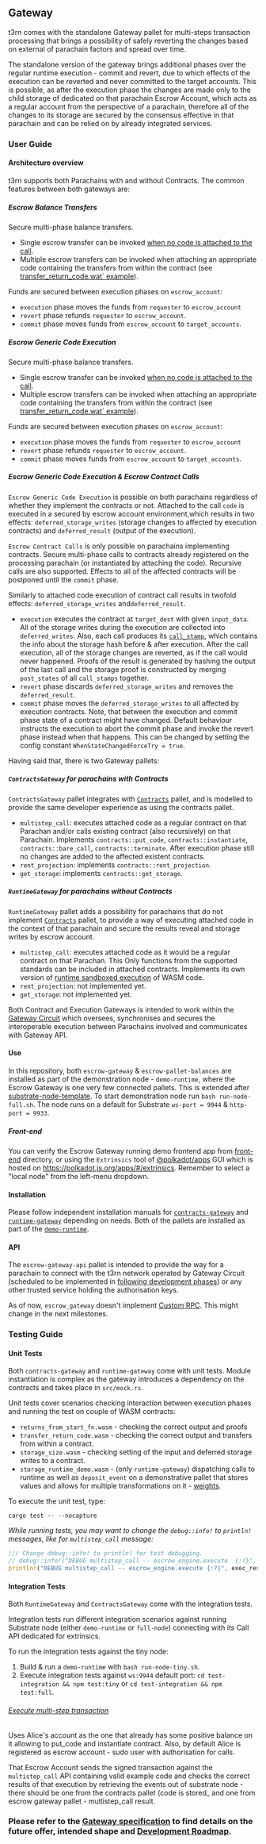 ## Gateway

t3rn comes with the standalone Gateway pallet for multi-steps transaction processing that brings a possibility of safely reverting the changes based on external of parachain factors and spread over time. 

The standalone version of the gateway brings additional phases over the regular runtime execution - commit and revert, due to which effects of the execution can be reverted and never committed to the target accounts. This is possible, as after the execution phase the changes are made only to the child storage of dedicated on that parachain Escrow Account, which acts as a regular account from the perspective of a parachain, therefore all of the changes to its storage are secured by the consensus effective in that parachain and can be relied on by already integrated services. 

### User Guide
#### Architecture overview

t3rn supports both Parachains with and without Contracts. The common features between both gateways are:
##### Escrow Balance Transfers
Secure multi-phase balance transfers.
- Single escrow transfer can be invoked [when no code is attached to the call](./pallet-escrow-gateway/src/tests.rs:85L). 
- Multiple escrow transfers can be invoked when attaching an appropriate code containing the transfers from within the contract (see [transfer_return_code.wat` example](/pallet-escrow-gateway/fixtures/transfer_return_code.wat)).

Funds are secured between execution phases on `escrow_account`:
- `execution` phase moves the funds from `requester` to `escrow_account` 
- `revert` phase refunds `requester` to `escrow_account`.
- `commit` phase moves funds from `escrow_account` to `target_accounts`.

##### Escrow Generic Code Execution
Secure multi-phase balance transfers.
- Single escrow transfer can be invoked [when no code is attached to the call](./pallet-escrow-gateway/src/tests.rs:85L). 
- Multiple escrow transfers can be invoked when attaching an appropriate code containing the transfers from within the contract (see [transfer_return_code.wat` example](/pallet-escrow-gateway/fixtures/transfer_return_code.wat)).

Funds are secured between execution phases on `escrow_account`:
- `execution` phase moves the funds from `requester` to `escrow_account` 
- `revert` phase refunds `requester` to `escrow_account`.
- `commit` phase moves funds from `escrow_account` to `target_accounts`.

##### Escrow Generic Code Execution & Escrow Contract Calls
`Escrow Generic Code Execution` is possible on both parachains regardless of whether they implement the contracts or not. 
Attached to the call `code` is executed in a secured by escrow account environment,which results in two effects: `deferred_storage_writes` (storage changes to affected by execution contracts) and `deferred_result` (output of the execution).

`Escrow Contract Calls` is only possible on parachains implementing contracts. Secure multi-phase calls to contracts already registered on the processing parachain (or instantiated by attaching the code). Recursive calls are also supported. Effects to all of the affected contracts will be postponed until the `commit` phase. 

Similarly to attached code execution of contract call results in twofold effects: `deferred_storage_writes` and`deferred_result`.

- `execution` executes the contract at `target_dest` with given `input_data`. All of the storage writes during the execution are collected into `deferred_writes`. Also, each call produces its [`call_stamp`](https://github.com/MaciejBaj/pallet-contracts/blob/escrow-contracts/src/escrow_exec.rs#L54), which contains the info about the storage hash before & after execution. After the call execution, all of the storage changes are reverted, as if the call would never happened. Proofs of the result is generated by hashing the output of the last call and the storage proof is constructed by merging `post_states` of all `call_stamps` together.  
- `revert` phase discards `deferred_storage_writes` and removes the `deferred_result`.
- `commit` phase moves the `deferred_storage_writes` to all affected by execution contracts. Note, that between the execution and commit phase state of a contract might have changed. Default behaviour instructs the execution to abort the commit phase and invoke the revert phase instead when that happens. This can be changed by setting the config constant `WhenStateChangedForceTry = true`.

Having said that, there is two Gateway pallets:

##### `ContractsGateway` for parachains with Contracts

`ContractsGateway` pallet integrates with [`Contracts`](https://github.com/paritytech/substrate/tree/master/frame/contracts) pallet, and is modelled to provide the same developer experience as using the contracts pallet.
- `multistep_call`: executes attached code as a regular contract on that Parachan and/or calls existing contract (also recursively) on that Parachain. Implements `contracts::put_code`, `contracts::instantiate`, `contracts::bare_call`, `contracts::terminate`. After execution phase still no changes are added to the affected existent contracts.
- `rent_projection`: implements `contracts::rent_projection`.
- `get_storage`: implements `contracts::get_storage`.

##### `RuntimeGateway` for parachains without Contracts

`RuntimeGateway` pallet adds a possibility for parachains that do not implement [`Contracts`](https://github.com/paritytech/substrate/tree/master/frame/contracts) pallet, to provide a way of executing attached code in the context of that parachain and secure the results reveal and storage writes by escrow account.
- `multistep_call`: executes attached code as it would be a regular contract on that Parachan. This Only functions from the supported standards can be included in attached contracts. Implements its own version of [runtime sandboxed execution](https://github.com/MaciejBaj/pallet-contracts/blob/escrow-contracts/src/wasm/runtime_escrow.rs) of WASM code.
- `rent_projection`: not implemented yet.
- `get_storage`: not implemented yet.

Both Contract and Execution Gateways is intended to work within the [Gateway Circuit](https://github.com/t3rn/t3rn#gateway-circuit) which oversees, synchronises and secures the interoperable execution between Parachains involved and communicates with Gateway API.


#### Use
In this repository, both `escrow-gateway` & `escrow-pallet-balances` are installed as part of the demonstration node - `demo-runtime`, where the Escrow Gateway is one very few connected pallets. This is extended after [substrate-node-template](https://github.com/substrate-developer-hub/substrate-node-template). To start demonstration node run `bash run-node-full.sh`. The node runs on a default for Substrate `ws-port = 9944` & `http-port = 9933`. 

##### Front-end
You can verify the Escrow Gateway running demo frontend app from [front-end](./front-end) directory, or using the `Extrinsics` tool of [@polkadot/apps](https://github.com/polkadot-js/apps) GUI which is hosted on https://polkadot.js.org/apps/#/extrinsics. Remember to select a "local node" from the left-menu dropdown.

#### Installation

Please follow independent installation manuals for [`contracts-gateway`](./pallet-escrow-gateway/contracts-gateway) and [`runtime-gateway`](./pallet-escrow-gateway/runtime-gateway) depending on needs. Both of the pallets are installed as part of the [`demo-runtime`](./demo-runtime).

#### API
The `escrow-gateway-api` pallet is intended to provide the way for a parachain to connect with the t3rn network operated by Gateway Circuit (scheduled to be implemented in [following development phases](../roadmap/following_development_phases.md)) or any other trusted service holding the 
authorisation keys.

As of now, `escrow_gateway` doesn't implement [Custom RPC](https://substrate.dev/recipes/3-entrees/custom-rpc.html). This might change in the next milestones. 

### Testing Guide

#### Unit Tests

Both `contracts-gateway` and `runtime-gateway` come with unit tests. Module instantiation is complex as the gateway introduces a dependency on the contracts and takes place in `src/mock.rs`.  

Unit tests cover scenarios checking interaction between execution phases and running the test on couple of WASM contracts:
- `returns_from_start_fn.wasm` - checking the correct output and proofs
- `transfer_return_code.wasm` - checking the correct output and transfers from within a contract.
- `storage_size.wasm` - checking setting of the input and deferred storage writes to a contract.
- `storage_runtime_demo.wasm` - (only `runtime-gateway`) dispatching calls to runtime as well as `deposit_event` on a demonstrative pallet that stores values and allows for multiple transformations on it - [weights](./pallet-escrow-gateway/contracts-gateway/fixtures/storage_runtime_demo.wat).

To execute the unit test, type: 
```shell script
cargo test -- --nocapture
```

_While running tests, you may want to change the `debug::info!` to `println!` messages, like for `multistep_call` message:_

```rust
/// Change debug::info! to println! for test debugging.
// debug::info!("DEBUG multistep_call -- escrow_engine.execute  {:?}", exec_res);
println!("DEBUG multistep_call -- escrow_engine.execute {:?}", exec_res);
```

#### Integration Tests
Both `RuntimeGateway` and `ContractsGateway` come with the integration tests. 

Integration tests run different integration scenarios against running Substrate node (either `demo-runtime` or `full-node`) connecting with its Call API dedicated for extrinsics. 

To run the integration tests against the tiny node:
1. Build & run a `demo-runtime` with `bash run-node-tiny.sh`.
1. Execute integration tests against `ws:9944` default port: `cd test-integration && npm test:tiny` or `cd test-integration && npm test:full`.

###### [Execute multi-step transaction](./test-integration/multistep_call.spec.js)
Uses Alice's account as the one that already has some positive balance on it allowing to put_code and instantiate contract. Also, by default Alice is registered as escrow account - sudo user with authorisation for calls. 

That Escrow Account sends the signed transaction against the `multistep_call` API containing valid example code and checks the correct results of that execution by retrieving the events out of substrate node - there should be one from the contracts pallet (code is stored_ and one from escrow gateway pallet - mutlistep_call result. 

### Please refer to the [Gateway specification](../specification/gateway_standalone.md) to find details on the future offer, intended shape and [Development Roadmap](../roadmap/initial_development_phase.md). 

